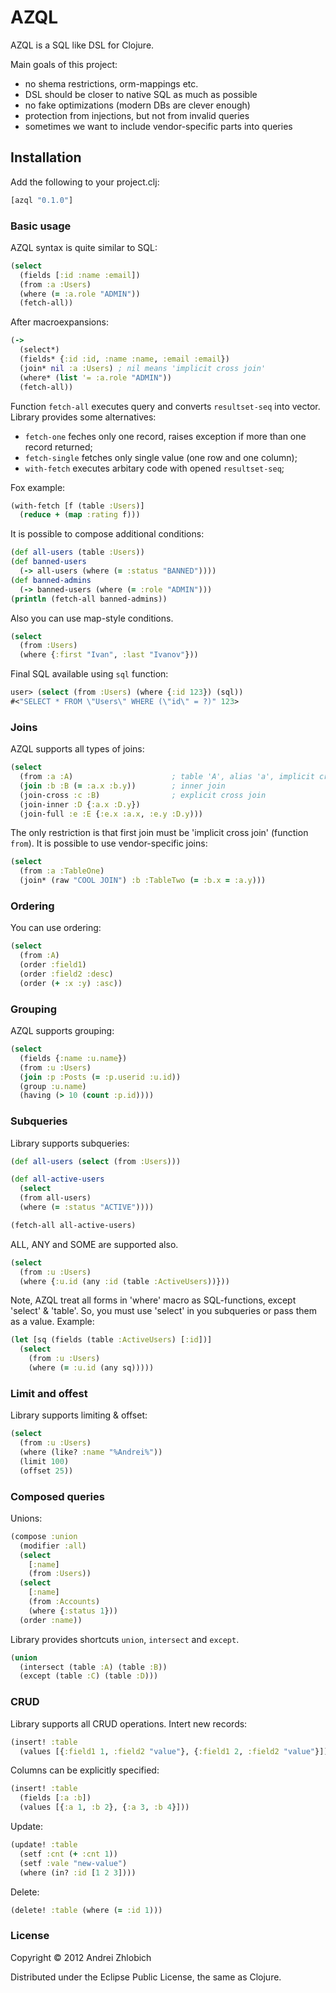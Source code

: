 # AZQL

AZQL is a SQL like DSL for Clojure.

Main goals of this project:

- no shema restrictions, orm-mappings etc.
- DSL should be closer to native SQL as much as possible
- no fake optimizations (modern DBs are clever enough)
- protection from injections, but not from invalid queries
- sometimes we want to include vendor-specific parts into queries


## Installation

Add the following to your project.clj:

```clj    
[azql "0.1.0"]
```


### Basic usage

AZQL syntax is quite similar to SQL:

```clj    
(select
  (fields [:id :name :email])
  (from :a :Users)
  (where (= :a.role "ADMIN"))
  (fetch-all))
```

After macroexpansions:

```clj
(->
  (select*)
  (fields* {:id :id, :name :name, :email :email})
  (join* nil :a :Users) ; nil means 'implicit cross join'
  (where* (list '= :a.role "ADMIN"))
  (fetch-all))
```

Function `fetch-all` executes query and converts `resultset-seq` into vector.
Library provides some alternatives:

- `fetch-one` feches only one record, raises exception if more than one record returned;
- `fetch-single` fetches only single value (one row and one column);
- `with-fetch` executes arbitary code with opened `resultset-seq`;

Fox example:

```clj
(with-fetch [f (table :Users)]
  (reduce + (map :rating f)))
```

It is possible to compose additional conditions:

```clj
(def all-users (table :Users))
(def banned-users
  (-> all-users (where (= :status "BANNED"))))
(def banned-admins
  (-> banned-users (where (= :role "ADMIN")))
(println (fetch-all banned-admins))
```

Also you can use map-style conditions.

```clj
(select
  (from :Users)
  (where {:first "Ivan", :last "Ivanov"}))
```

Final SQL available using `sql` function:

```clj
user> (select (from :Users) (where {:id 123}) (sql))
#<"SELECT * FROM \"Users\" WHERE (\"id\" = ?)" 123>
```

### Joins

AZQL supports all types of joins:

```clj
(select
  (from :a :A)                      ; table 'A', alias 'a', implicit cross join
  (join :b :B (= :a.x :b.y))        ; inner join
  (join-cross :c :B)                ; explicit cross join
  (join-inner :D {:a.x :D.y})
  (join-full :e :E {:e.x :a.x, :e.y :D.y)))
```

The only restriction is that first join must be 'implicit cross join' (function `from`).
It is possible to use vendor-specific joins:

```clj
(select
  (from :a :TableOne)
  (join* (raw "COOL JOIN") :b :TableTwo (= :b.x = :a.y)))
```

### Ordering

You can use ordering:

```clj
(select
  (from :A)
  (order :field1)
  (order :field2 :desc)
  (order (+ :x :y) :asc))
```

### Grouping

AZQL supports grouping:

```clj
(select
  (fields {:name :u.name})
  (from :u :Users)
  (join :p :Posts (= :p.userid :u.id))
  (group :u.name)
  (having (> 10 (count :p.id))))
```

### Subqueries

Library supports subqueries:

```clj
(def all-users (select (from :Users)))

(def all-active-users
  (select
  (from all-users)
  (where (= :status "ACTIVE"))))

(fetch-all all-active-users)
```

ALL, ANY and SOME are supported also.

```clj
(select
  (from :u :Users)
  (where {:u.id (any :id (table :ActiveUsers))}))
```

Note, AZQL treat all forms in 'where' macro as SQL-functions, except 'select' & 'table'.
So, you must use 'select' in you subqueries or pass them as a value. Example:

```clj
(let [sq (fields (table :ActiveUsers) [:id])]
  (select
    (from :u :Users)
    (where (= :u.id (any sq)))))
```

### Limit and offest

Library supports limiting & offset:

```clj
(select
  (from :u :Users)
  (where (like? :name "%Andrei%"))
  (limit 100)
  (offset 25))
```

### Composed queries

Unions:

```clj
(compose :union
  (modifier :all)
  (select
    [:name]
    (from :Users))
  (select
    [:name]
    (from :Accounts)
    (where {:status 1}))
  (order :name))
```

Library provides shortcuts `union`, `intersect` and `except`.

```clj
(union
  (intersect (table :A) (table :B))
  (except (table :C) (table :D)))
```

### CRUD

Library supports all CRUD operations.
Intert new records:

```clj
(insert! :table
  (values [{:field1 1, :field2 "value"}, {:field1 2, :field2 "value"}]))
```

Columns can be explicitly specified:

```clj
(insert! :table
  (fields [:a :b])
  (values [{:a 1, :b 2}, {:a 3, :b 4}]))
```

Update:

```clj
(update! :table
  (setf :cnt (+ :cnt 1))
  (setf :vale "new-value")
  (where (in? :id [1 2 3])))
```

Delete:

```clj
(delete! :table (where (= :id 1)))
```

### License

Copyright © 2012 Andrei Zhlobich

Distributed under the Eclipse Public License, the same as Clojure.
